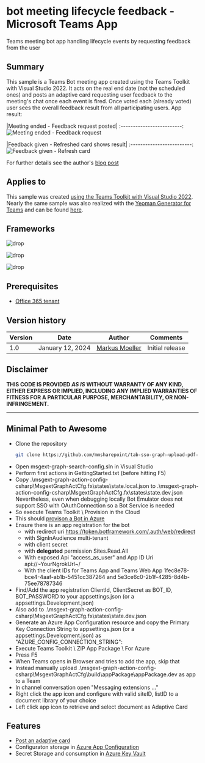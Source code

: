 # bot meeting lifecycle feedback - Microsoft Teams App
Teams meeting bot app handling lifecycle events by requesting feedback from the user

## Summary
This sample is a Teams Bot meeting app  created using the Teams Toolkit with Visual Studio 2022. It acts on the real end date (not the scheduled ones) and posts an adaptive card requesting user feedback to the meeting's chat once each event is fired.
Once voted each (already voted) user sees the overall feedback result from all participating users.
App result:

|Meeting ended - Feedback request posted|
:-------------------------:
![Meeting ended - Feedback request](https://mmsharepoint.files.wordpress.com/2021/10/06meetingended_feedbackrequest.gif?w=358&zoom=2)

|Feedback given - Refreshed card shows result|
:-------------------------:
![Feedback given - Refresh card](https://mmsharepoint.files.wordpress.com/2021/10/07givefeedback-1.gif)

For further details see the author's [blog post](https://mmsharepoint.wordpress.com/2023/)

## Applies to

This sample was created [using the Teams Toolkit with Visual Studio 2022](https://learn.microsoft.com/en-us/microsoftteams/platform/toolkit/teams-toolkit-fundamentals?pivots=visual-studio&WT.mc_id=M365-MVP-5004617). Nearly the same sample was also realized with the [Yeoman Generator for Teams](https://github.com/pnp/generator-teams) and can be found [here](https://github.com/mmsharepoint/teams-ext-action-azure-config).

## Frameworks

![drop](https://img.shields.io/badge/Bot&nbsp;Framework-x.y-green.svg)

![drop](https://img.shields.io/badge/Teams&nbsp;Toolkit&nbsp;for&nbsp;VS&nbsp;Code-17.7-green.svg)

![drop](https://img.shields.io/badge/Visual&nbsp;Studiot&nbsp;2022&nbsp;2022-17.8-green.svg)


## Prerequisites

* [Office 365 tenant](https://dev.office.com/sharepoint/docs/spfx/set-up-your-development-environment)

## Version history

Version|Date|Author|Comments
-------|----|--------|--------
1.0|January 12, 2024|[Markus Moeller](http://www.twitter.com/moeller2_0)|Initial release

## Disclaimer

**THIS CODE IS PROVIDED *AS IS* WITHOUT WARRANTY OF ANY KIND, EITHER EXPRESS OR IMPLIED, INCLUDING ANY IMPLIED WARRANTIES OF FITNESS FOR A PARTICULAR PURPOSE, MERCHANTABILITY, OR NON-INFRINGEMENT.**

---
## Minimal Path to Awesome
- Clone the repository
    ```bash
    git clone https://github.com/mmsharepoint/tab-sso-graph-upload-pdf-csharp.git
- Open msgext-graph-search-config.sln in Visual Studio
- Perform first actions in GettingStarted.txt (before hitting F5)
- Copy .\msgext-graph-action-config-csharp\MsgextGraphActCfg\.fx\states\state.local.json to .\msgext-graph-action-config-csharp\MsgextGraphActCfg\.fx\states\state.dev.json
Nevertheless, even when debugging locally Bot Emulator does not support SSO with OAuthConnection so a Bot Service is needed
- So execute Teams Toolkit \ Provision in the Cloud
- This should [provison a Bot in Azure](https://learn.microsoft.com/en-us/microsoftteams/platform/toolkit/provision?pivots=visual-studio&WT.mc_id=M365-MVP-5004617#create-resources-1)
- Ensure there is an app registration for the bot
  - with redirect uri https://token.botframework.com/.auth/web/redirect
  - with SignInAudience multi-tenant
  - with client secret
  - with **delegated** permission Sites.Read.All
  - With exposed Api "access_as_user" and App ID Uri api://~YourNgrokUrl~/<App ID>
  - With the client IDs for Teams App and Teams Web App 1fec8e78-bce4-4aaf-ab1b-5451cc387264 and 5e3ce6c0-2b1f-4285-8d4b-75ee78787346
- Find/Add the app registration ClientId, ClientSecret as BOT_ID, BOT_PASSWORD to your appsettings.json (or a appsettings.Development.json)
- Also add to .\msgext-graph-action-config-csharp\MsgextGraphActCfg\.fx\states\state.dev.json
- Generate an Azure App Configuration resource and copy the Primary Key Connection String to appsettings.json (or a appsettings.Development.json) as "AZURE_CONFIG_CONNECTION_STRING": 
- Execute Teams Toolkit \ ZIP App Package \ For Azure
- Press F5
- When Teams opens in Browser and tries to add the app, skip that
- Instead manually upload .\msgext-graph-action-config-csharp\MsgextGraphActCfg\build\appPackage\appPackage.dev as app to a Team
- In channel conversation open "Messaging extensions ..."
- Right click the app icon and configure with valid siteID, listID to a document library of your choice
- Left click app icon to retrieve and select document as Adaptive Card


## Features
* [Post an adaptive card](https://adaptivecards.io/)
* Configuraton storage in [Azure App Configuration](https://learn.microsoft.com/en-us/azure/azure-app-configuration/overview?WT.mc_id=M365-MVP-5004617)
* Secret Storage and consumption in [Azure Key Vault](https://learn.microsoft.com/en-us/azure/key-vault/general/overview?WT.mc_id=M365-MVP-5004617)
